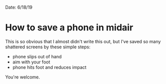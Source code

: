 Date: 6/18/19

# How to save a phone in midair

This is so obvious that I almost didn't write this out, but I've saved so many shattered screens by these simple steps:

- phone slips out of hand
- aim with your foot
- phone hits foot and reduces impact

You're welcome.